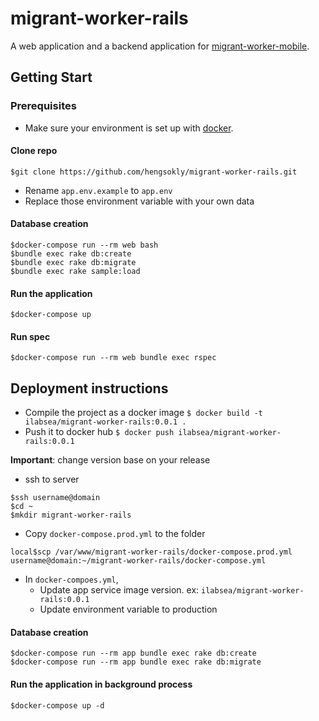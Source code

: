# migrant-worker-rails
A web application and a backend application for [migrant-worker-mobile](https://github.com/hengsokly/migrant-worker-mobile).

## Getting Start

### Prerequisites
- Make sure your environment is set up with [docker](https://www.docker.com/get-started).

#### Clone repo
```
$git clone https://github.com/hengsokly/migrant-worker-rails.git
```
- Rename ```app.env.example``` to ```app.env```
- Replace those environment variable with your own data

#### Database creation
```
$docker-compose run --rm web bash
$bundle exec rake db:create
$bundle exec rake db:migrate
$bundle exec rake sample:load

```
#### Run the application
```
$docker-compose up
```
#### Run spec
```
$docker-compose run --rm web bundle exec rspec
```

## Deployment instructions
- Compile the project as a docker image
```$ docker build -t ilabsea/migrant-worker-rails:0.0.1 .```
- Push it to docker hub
```$ docker push ilabsea/migrant-worker-rails:0.0.1```

**Important**: change version base on your release

- ssh to server
```
$ssh username@domain
$cd ~
$mkdir migrant-worker-rails
```
- Copy ```docker-compose.prod.yml``` to the folder
```
local$scp /var/www/migrant-worker-rails/docker-compose.prod.yml username@domain:~/migrant-worker-rails/docker-compose.yml
```
- In ```docker-compoes.yml```,
  - Update app service image version. ex: ```ilabsea/migrant-worker-rails:0.0.1```
  - Update environment variable to production

#### Database creation
```
$docker-compose run --rm app bundle exec rake db:create
$docker-compose run --rm app bundle exec rake db:migrate
```
#### Run the application in background process
```
$docker-compose up -d
```
